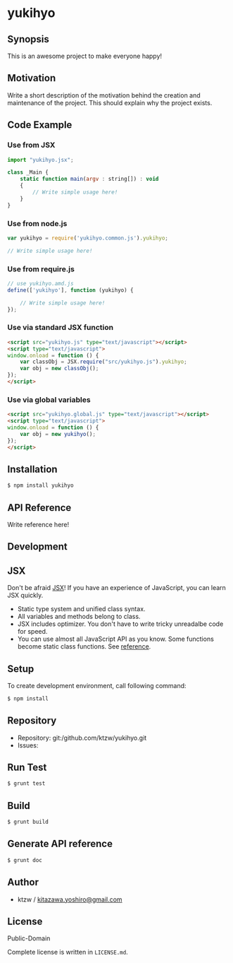 yukihyo
===========================================

Synopsis
---------------

This is an awesome project to make everyone happy!

Motivation
---------------

Write a short description of the motivation behind the creation and maintenance of the project.
This should explain why the project exists.

Code Example
---------------

### Use from JSX

```js
import "yukihyo.jsx";

class _Main {
    static function main(argv : string[]) : void
    {
        // Write simple usage here!
    }
}
```

### Use from node.js

```js
var yukihyo = require('yukihyo.common.js').yukihyo;

// Write simple usage here!
```

### Use from require.js

```js
// use yukihyo.amd.js
define(['yukihyo'], function (yukihyo) {

    // Write simple usage here!
});
```

### Use via standard JSX function

```html
<script src="yukihyo.js" type="text/javascript"></script>
<script type="text/javascript">
window.onload = function () {
    var classObj = JSX.require("src/yukihyo.js").yukihyo;
    var obj = new classObj();
});
</script>
```

### Use via global variables

```html
<script src="yukihyo.global.js" type="text/javascript"></script>
<script type="text/javascript">
window.onload = function () {
    var obj = new yukihyo();
});
</script>
```

Installation
---------------

```sh
$ npm install yukihyo
```

API Reference
------------------

Write reference here!

Development
-------------

## JSX

Don't be afraid [JSX](http://jsx.github.io)! If you have an experience of JavaScript, you can learn JSX
quickly.

* Static type system and unified class syntax.
* All variables and methods belong to class.
* JSX includes optimizer. You don't have to write tricky unreadalbe code for speed.
* You can use almost all JavaScript API as you know. Some functions become static class functions. See [reference](http://jsx.github.io/doc/stdlibref.html).

## Setup

To create development environment, call following command:

```sh
$ npm install
```

## Repository

* Repository: git:/github.com/ktzw/yukihyo.git
* Issues: 

## Run Test

```sh
$ grunt test
```

## Build

```sh
$ grunt build
```

## Generate API reference

```sh
$ grunt doc
```

Author
---------

* ktzw / kitazawa.yoshiro@gmail.com

License
------------

Public-Domain

Complete license is written in `LICENSE.md`.
